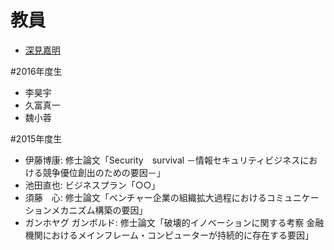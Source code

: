 # 教員
-  [深見嘉明](http://d.hatena.ne.jp/yofukami/about)

#2016年度生 
- 李昊宇
- 久富真一
- 魏小蓉

#2015年度生 
- 伊藤博康: 修士論文「Security　survival －情報セキュリティビジネスにおける競争優位創出のための要因－」
- 池田直也: ビジネスプラン「○○」
- 須藤　心: 修士論文「ベンチャー企業の組織拡大過程におけるコミュニケーションメカニズム構築の要因」
- ガンホヤグ ガンボルド: 修士論文「破壊的イノベーションに関する考察 金融機関におけるメインフレーム・コンピューターが持続的に存在する要因」
